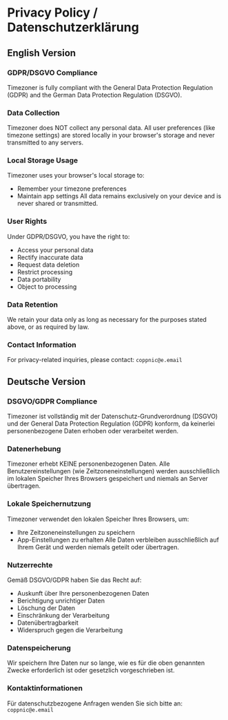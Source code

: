 # Privacy Policy / Datenschutzerklärung

## English Version

### GDPR/DSGVO Compliance
Timezoner is fully compliant with the General Data Protection Regulation (GDPR) and the German Data Protection Regulation (DSGVO).

### Data Collection
Timezoner does NOT collect any personal data. All user preferences (like timezone settings) are stored locally in your browser's storage and never transmitted to any servers.

### Local Storage Usage
Timezoner uses your browser's local storage to:
- Remember your timezone preferences
- Maintain app settings
All data remains exclusively on your device and is never shared or transmitted.

### User Rights
Under GDPR/DSGVO, you have the right to:
- Access your personal data
- Rectify inaccurate data
- Request data deletion
- Restrict processing
- Data portability
- Object to processing

### Data Retention
We retain your data only as long as necessary for the purposes stated above, or as required by law.

### Contact Information
For privacy-related inquiries, please contact:
`coppnic@e.email`

## Deutsche Version

### DSGVO/GDPR Compliance
Timezoner ist vollständig mit der Datenschutz-Grundverordnung (DSGVO) und der General Data Protection Regulation (GDPR) konform, da keinerlei personenbezogene Daten erhoben oder verarbeitet werden.

### Datenerhebung
Timezoner erhebt KEINE personenbezogenen Daten. Alle Benutzereinstellungen (wie Zeitzoneneinstellungen) werden ausschließlich im lokalen Speicher Ihres Browsers gespeichert und niemals an Server übertragen.

### Lokale Speichernutzung
Timezoner verwendet den lokalen Speicher Ihres Browsers, um:
- Ihre Zeitzoneneinstellungen zu speichern
- App-Einstellungen zu erhalten
Alle Daten verbleiben ausschließlich auf Ihrem Gerät und werden niemals geteilt oder übertragen.

### Nutzerrechte
Gemäß DSGVO/GDPR haben Sie das Recht auf:
- Auskunft über Ihre personenbezogenen Daten
- Berichtigung unrichtiger Daten
- Löschung der Daten
- Einschränkung der Verarbeitung
- Datenübertragbarkeit
- Widerspruch gegen die Verarbeitung

### Datenspeicherung
Wir speichern Ihre Daten nur so lange, wie es für die oben genannten Zwecke erforderlich ist oder gesetzlich vorgeschrieben ist.

### Kontaktinformationen
Für datenschutzbezogene Anfragen wenden Sie sich bitte an:
`coppnic@e.email`